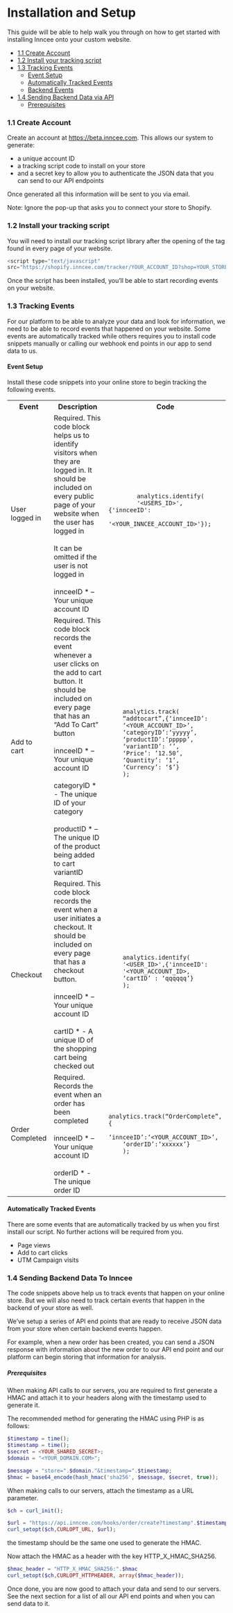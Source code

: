 # Installation and Setup
This guide will be able to help walk you through on how to get started with installing Inncee onto your custom website.

* [1.1 Create Account](https://github.com/inncee/docs/Installation%20Guides/Custom#11-create-account)
* [1.2 Install your tracking script](https://github.com/inncee/docs/Installation%20Guides/Custom#12-install-your-tracking-script)
* [1.3 Tracking Events](https://github.com/inncee/docs/Installation%20Guides/Custom#13-tracking-events)
	* [Event Setup](https://github.com/inncee/docs#event-setup)
	* [Automatically Tracked Events](https://github.com/inncee/docs#automatically-tracked-events)
	* [Backend Events](https://github.com/inncee/docs#backend-events)
* [1.4 Sending Backend Data via API](https://github.com/inncee/docs/Installation%20Guides/Custom#14-sending-backend-data-to-inncee)
	* [Prerequisites](https://github.com/inncee/docs/Installation%20Guides/Custom#prerequisites)

### 1.1 Create Account 
Create an account at https://beta.inncee.com. This allows our system to generate:

-	a unique account ID
-	a tracking script code to install on your store
-	and a secret key to allow you to authenticate the JSON data that you can send to our API endpoints

Once generated all this information will be sent to you via email.

Note: Ignore the pop-up that asks you to connect your store to Shopify.

### 1.2 Install your tracking script
You will need to install our tracking script library after the opening of the <head> tag found in every
page of your website.

```javascript
<script type="text/javascript"
src="https://shopify.inncee.com/tracker/YOUR_ACCOUNT_ID?shop=YOUR_STORE_URL"></script>
```

Once the script has been installed, you’ll be able to start recording events on your website.

### 1.3 Tracking Events
For our platform to be able to analyze your data and look for information, we need to be able to record
events that happened on your website. Some events are automatically tracked while others requires
you to install code snippets manually or calling our webhook end points in our app to send data to us.

#### Event Setup
Install these code snippets into your online store to begin tracking the following events.

<html>
<body>

<table>
  <tr>
    <th>Event</th>
    <th>Description</th> 
    <th>Code</th>
  </tr>
  <tr>
    <td>User logged in</td>
    <td>
		Required. This code block helps us to identify visitors when they are logged in. It should be included on every public page of your website when the user has logged in
		<br /><br /> It can be omitted if the user is not logged in 
		<br /><br /> innceeID * – Your unique account ID
    </td>
    <td>
		<pre>
		<code>
		analytics.identify(
		'&lt;USERS_ID&gt;',{'innceeID':
		'&lt;YOUR_INNCEE_ACCOUNT_ID&gt;'});
		</code>
		 </pre>
    </td>
  </tr>
  <tr>
    <td>Add to cart</td>
    <td>Required. This code block records the event whenever a user clicks on the add to cart button. It should be included on every page that has an “Add To Cart” button
    <br /><br />innceeID * – Your unique account ID
    <br /><br />categoryID * - The unique ID of your category
    <br /><br />productID * – The unique ID of the product being added to cart variantID
    </td>
    <td>
    <pre>
    <code>
    analytics.track(
    “addtocart”,{‘innceeID’:
    ‘&lt;YOUR_ACCOUNT_ID&gt;’,
    ‘categoryID’:‘yyyyy’,
    ‘productID’:‘ppppp’,
    ‘variantID’: ‘’,
    ‘Price’: ’12.50’,
    ‘Quantity’: ‘1’,
    ‘Currency’: ‘$’}
    );
    </code>
     </pre>
    </td>
  </tr>
  <tr>
    <td>Checkout</td>
    <td>Required. This code block records the event when a user initiates a checkout. It should be included on every page that has a checkout button.
    <br /><br />innceeID * – Your unique account ID
    <br /><br />cartID * - A unique ID of the shopping cart being checked out
    </td>
    <td>
    <pre>
    <code>
    analytics.identify(
    '&lt;USER_ID&gt;',{'innceeID':
    '&lt;YOUR_ACCOUNT_ID&gt;,
    ‘cartID’ : ‘qqqqqq’}
    );
    </code>
     </pre>
    </td>
  </tr>
    <tr>
    <td>Order Completed</td>
    <td>Required. Records the event when an order has been completed
    <br /><br />innceeID * – Your unique account ID
    <br /><br />orderID * - The unique order ID
    </td>
    <td>
    <pre>
    <code>
    analytics.track(“OrderComplete”,{
    ‘innceeID’:‘&lt;YOUR_ACCOUNT_ID&gt;’,
    ‘orderID’:‘xxxxxx’}
    );
    </code>
     </pre>
    </td>
  </tr>
</table>

</body>
</html>

#### Automatically Tracked Events
There are some events that are automatically tracked by us when you first install our script. No further actions will be required from you.
- Page views
- Add to cart clicks
- UTM Campaign visits

### 1.4 Sending Backend Data To Inncee
The code snippets above help us to track events that happen on your online store. But we will also need to track certain events that happen in the backend of your store as well.

We’ve setup a series of API end points that are ready to receive JSON data from your store when certain backend events happen.

For example, when a new order has been created, you can send a JSON response with information about the new order to our API end point and our platform can begin storing that information for analysis.

##### Prerequisites
When making API calls to our servers, you are required to first generate a HMAC and attach it to your headers along with the timestamp used to generate it.

The recommended method for generating the HMAC using PHP is as follows:

```php
$timestamp = time(); 
$timestamp = time();
$secret = <YOUR_SHARED_SECRET>;
$domain = "<YOUR_DOMAIN.COM>";

$message = "store=".$domain."&timestamp=".$timestamp;
$hmac = base64_encode(hash_hmac('sha256', $message, $secret, true));
```

When making calls to our servers, attach the timestamp as a URL parameter.
```php
$ch = curl_init();

$url = "https://api.inncee.com/hooks/order/create?timestamp".$timestamp
curl_setopt($ch,CURLOPT_URL, $url);
```

the timestamp should be the same one used to generate the HMAC. 

Now attach the HMAC as a header with the key HTTP_X_HMAC_SHA256.

```php
$hmac_header = "HTTP_X_HMAC_SHA256:".$hmac
curl_setopt($ch,CURLOPT_HTTPHEADER, array($hmac_header));
```

Once done, you are now good to attach your data and send to our servers.
See the next section for a list of all our API end points and when you can send data to it.


